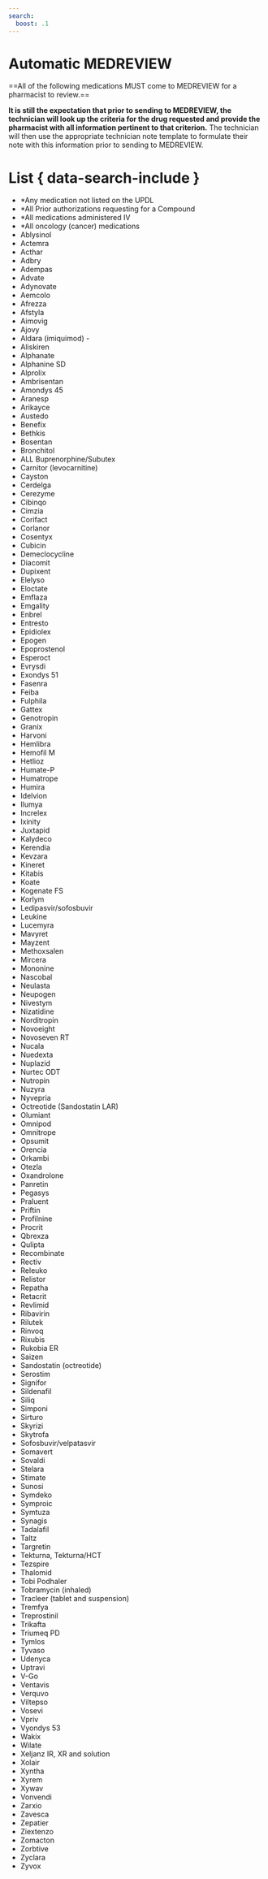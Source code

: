 ```yaml
---
search:
  boost: .1
---
```


# Automatic MEDREVIEW

==All of the following medications MUST come to MEDREVIEW for a pharmacist to review.==

**It is still the expectation that prior to sending to MEDREVIEW, the technician will look up the criteria for the drug requested and provide the pharmacist with all information pertinent to that criterion.** The technician will then use the appropriate technician note template to formulate their note with this information prior to sending to MEDREVIEW.

# List { data-search-include }
- *Any medication not listed on the UPDL
- *All Prior authorizations requesting for a Compound
- *All medications administered IV
- *All oncology (cancer) medications
- Ablysinol
- Actemra
- Acthar
- Adbry  
- Adempas  
- Advate  
- Adynovate  
- Aemcolo  
- Afrezza  
- Afstyla  
- Aimovig  
- Ajovy  
- Aldara (imiquimod) - 
- Aliskiren  
- Alphanate  
- Alphanine SD  
- Alprolix  
- Ambrisentan  
- Amondys 45  
- Aranesp  
- Arikayce  
- Austedo  
- Benefix  
- Bethkis  
- Bosentan  
- Bronchitol  
- ALL Buprenorphine/Subutex 
- Carnitor (levocarnitine)  
- Cayston  
- Cerdelga  
- Cerezyme
- Cibinqo
- Cimzia
- Corifact 
- Corlanor
- Cosentyx  
- Cubicin  
- Demeclocycline  
- Diacomit  
- Dupixent  
- Elelyso  
- Eloctate  
- Emflaza  
- Emgality  
- Enbrel  
- Entresto  
- Epidiolex  
- Epogen  
- Epoprostenol  
- Esperoct  
- Evrysdi  
- Exondys 51  
- Fasenra  
- Feiba  
- Fulphila  
- Gattex  
- Genotropin  
- Granix  
- Harvoni  
- Hemlibra  
- Hemofil M  
- Hetlioz  
- Humate-P  
- Humatrope  
- Humira  
- Idelvion  
- Ilumya  
- Increlex  
- Ixinity  
- Juxtapid
- Kalydeco
- Kerendia
- Kevzara
- Kineret
- Kitabis  
- Koate  
- Kogenate FS  
- Korlym  
- Ledipasvir/sofosbuvir  
- Leukine  
- Lucemyra  
- Mavyret  
- Mayzent  
- Methoxsalen  
- Mircera  
- Mononine  
- Nascobal  
- Neulasta  
- Neupogen  
- Nivestym  
- Nizatidine  
- Norditropin  
- Novoeight  
- Novoseven RT  
- Nucala  
- Nuedexta  
- Nuplazid  
- Nurtec ODT  
- Nutropin  
- Nuzyra  
- Nyvepria  
- Octreotide (Sandostatin LAR)  
- Olumiant  
- Omnipod  
- Omnitrope  
- Opsumit  
- Orencia  
- Orkambi  
- Otezla  
- Oxandrolone  
- Panretin  
- Pegasys  
- Praluent
- Priftin  
- Profilnine  
- Procrit  
- Qbrexza  
- Qulipta  
- Recombinate  
- Rectiv  
- Releuko  
- Relistor  
- Repatha  
- Retacrit  
- Revlimid  
- Ribavirin  
- Rilutek  
- Rinvoq  
- Rixubis  
- Rukobia ER  
- Saizen  
- Sandostatin (octreotide)  
- Serostim  
- Signifor  
- Sildenafil  
- Siliq  
- Simponi  
- Sirturo  
- Skyrizi  
- Skytrofa  
- Sofosbuvir/velpatasvir  
- Somavert  
- Sovaldi  
- Stelara  
- Stimate  
- Sunosi 
- Symdeko  
- Symproic  
- Symtuza  
- Synagis  
- Tadalafil  
- Taltz
- Targretin  
- Tekturna, Tekturna/HCT  
- Tezspire  
- Thalomid  
- Tobi Podhaler  
- Tobramycin (inhaled)  
- Tracleer (tablet and suspension)  
- Tremfya  
- Treprostinil  
- Trikafta  
- Triumeq PD  
- Tymlos  
- Tyvaso  
- Udenyca  
- Uptravi  
- V-Go  
- Ventavis  
- Verquvo  
- Viltepso  
- Vosevi  
- Vpriv  
- Vyondys 53  
- Wakix  
- Wilate 
- Xeljanz IR, XR and solution  
- Xolair  
- Xyntha  
- Xyrem  
- Xywav  
- Vonvendi  
- Zarxio  
- Zavesca  
- Zepatier  
- Ziextenzo  
- Zomacton  
- Zorbtive  
- Zyclara  
- Zyvox   
